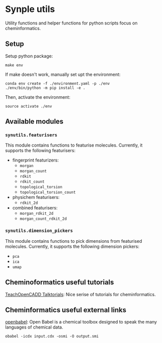# Synple utils
Utility functions and helper functions for python scripts focus on cheminformatics.

## Setup
Setup python package:

    make env

If make doesn't work, manually set upt the environment:

	conda env create -f ./environment.yaml -p ./env
	./env/bin/python -m pip install -e .

Then, activate the environment:

    source activate ./env

## Available modules
### `synutils.featurisers`
This module contains functions to featurise molecules. Currently, it supports the following featurisers:
- fingerprint featurizers:
    - `morgan`
    - `morgan_count`
    - `rdkit`
    - `rdkit_count`
    - `topological_torsion`
    - `topological_torsion_count`
- physichem featurisers:
    - `rdkit_2d`
- combined featurisers:
    - `morgan_rdkit_2d`
    - `morgan_count_rdkit_2d`
### `synutils.dimension_pickers`
This module contains functions to pick dimensions from featurised molecules. Currently, it supports the following dimension pickers:
- `pca`
- `ica`
- `umap`
## Cheminoformatics useful tutorials
[TeachOpenCADD Talktorials](https://projects.volkamerlab.org/teachopencadd/all_talktorials.html): Nice serise of tutorials for cheminformatics.

## Cheminformatics useful external links
[openbabel](https://github.com/openbabel/openbabel): Open Babel is a chemical toolbox designed to speak the many languages of chemical data.

    obabel -icdx input.cdx -osmi -O output.smi
